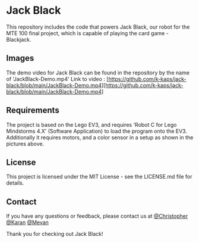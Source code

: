 # Jack Black

This repository includes the code that powers Jack Black, our robot for the MTE 100 final project, which is capable of playing the card game - Blackjack.

## Images

The demo video for Jack Black can be found in the repository by the name of 'JackBlack-Demo.mp4'
Link to video : [https://github.com/k-kaps/jack-black/blob/main/JackBlack-Demo.mp4][https://github.com/k-kaps/jack-black/blob/main/JackBlack-Demo.mp4]

## Requirements
The project is based on the Lego EV3, and requires 'Robot C for Lego Mindstorms 4.X' (Software Application) to load the program onto the EV3. 
Additionally it requires motors, and a color sensor in a setup as shown in the pictures above.

## License
This project is licensed under the MIT License - see the LICENSE.md file for details.

## Contact
If you have any questions or feedback, please contact us at [@Christopher](mailto:crkoochi@uwaterloo.ca) [@Karan](mailto:k34kapoo@uwaterloo.ca) [@Mevan](mailto:mtfsolan@uwaterloo.ca)

Thank you for checking out Jack Black!
